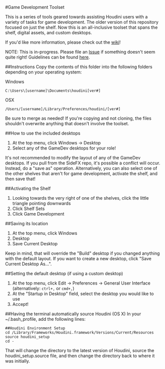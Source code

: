#Game Development Toolset

This is a series of tools geared towards assisting Houdini users with a variety of tasks for game development. The older version of this repository focused on just the shelf. Now this is an all-inclusive toolset that spans the shelf, digital assets, and custom desktops.

If you'd like more information, please check out the [wiki](https://github.com/sideeffects/GameDevelopmentShelf/wiki)!

NOTE: This is in-progress. Please file an [Issue](https://github.com/sideeffects/GameDevelopmentShelf/issues) if something doesn't seem quite right! Guidelines can be found [here](https://github.com/sideeffects/GameDevelopmentShelf/wiki/How-to-contribute!).

##Instructions
Copy the contents of this folder into the following folders depending on your operating system:

Windows

    C:\Users\[username]\Documents\houdini[ver#]

OSX

    /Users/[username]/Library/Preferences/houdini/[ver#]

Be sure to merge as needed! If you're copying and not cloning, the files shouldn't overwrite anything that doesn't involve the toolset.

##How to use the included desktops
01. At the top menu, click Windows -> Desktop
02. Select any of the GameDev desktops for your role!

It's not recommended to modify the layout of any of the GameDev desktops. If you pull from the SideFX repo, it's possible a conflict will occur. Instead, do a "save as" operation. Alternatively, you can also select one of the other shelves that aren't for game development, activate the shelf, and then save that!

##Activating the Shelf
01. Looking towards the very right of one of the shelves, click the little triangle pointing downwards
02. Click Shelf Sets
03. Click Game Development

##Saving its location
01. At the top menu, click Windows
02. Desktop
03. Save Current Desktop

Keep in mind, that will override the "Build" desktop if you changed anything with the default layout. If you want to create a new desktop, click "Save Current Desktop As...".

##Setting the default desktop (if using a custom desktop)
01. At the top menu, click Edit -> Preferences -> General User Interface (alternatively: `ctrl+,` or `cmd+,`)
02. At the "Startup in Desktop" field, select the desktop you would like to use
03. Accept!

##Having the terminal automatically source Houdini (OS X)
In your ~/.bash_profile, add the following lines:

    ##Houdini Environment Setup
    cd /Library/Frameworks/Houdini.framework/Versions/Current/Resources
    source houdini_setup
    cd -

That will change the directory to the latest version of Houdini, source the houdini_setup.source file, and then change the directory back to where it was initially.
